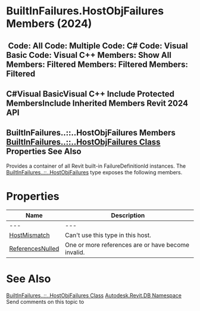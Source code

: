 # BuiltInFailures.HostObjFailures Members (2024)

﻿
 Code: All Code: Multiple Code: C# Code: Visual Basic Code: Visual C++  Members: Show All Members: Filtered Members: Filtered Members: Filtered   
---  
C#Visual BasicVisual C++
Include Protected MembersInclude Inherited Members
Revit 2024 API  
---  
BuiltInFailures..::..HostObjFailures Members  
[BuiltInFailures..::..HostObjFailures Class](e772a146-47dd-2d11-eae4-b84c7577c912.md "BuiltInFailures.HostObjFailures Class") Properties See Also  
---  
Provides a container of all Revit built-in FailureDefinitionId instances.
The [BuiltInFailures..::..HostObjFailures](e772a146-47dd-2d11-eae4-b84c7577c912.md "BuiltInFailures.HostObjFailures Class") type exposes the following members.
# Properties
| Name | Description |
| --- | --- |
| --- | --- | --- |
| [HostMismatch](659e52bd-7f85-ca60-5891-84b7e077257a.md "HostMismatch Property") | Can't use this type in this host. |
| [ReferencesNulled](8996b597-7f8b-20a1-a8be-419f830b0c5a.md "ReferencesNulled Property") | One or more references are or have become invalid. |

# See Also
[BuiltInFailures..::..HostObjFailures Class](e772a146-47dd-2d11-eae4-b84c7577c912.md "BuiltInFailures.HostObjFailures Class")
[Autodesk.Revit.DB Namespace](87546ba7-461b-c646-cbb1-2cb8f5bff8b2.md "Autodesk.Revit.DB Namespace")
Send comments on this topic to 